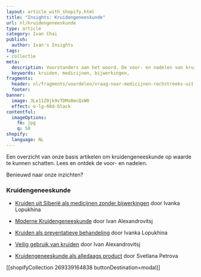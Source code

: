 ```yaml
---
layout: article_with_shopify.html
title: "Insights: Kruidengeneeskunde"
url: nl/kruidengeneeskunde
type: article
category: Ivan Chai
publish:
  author: Ivan's Insights
tags:
- collectie
meta:
  description: Voorstanders aan het woord. De voor- en nadelen van kruiden ten opzichte van medicijnen uit de farmaceutische industrie op een rij. Zowel het gebruik als de bijwerkingen worden besproken. Benieuwd naar onze inzichten?
  keywords: kruiden, medicijnen, bijwerkingen,
fragments:
  header: nl/fragments/voordelen/vraag-naar-medicijnen-rechstreeks-uit-de-natuur
  footer:
banner:
  image: 3Le11Z0jk9vTDMo8mcQzW0
  effect: o-lg-60d-black
contentful:
  imageOptions:
    fm: jpg
    q: 50
shopify:
  language: NL
---
```


Een overzicht van onze basis artikelen om kruidengeneeskunde op waarde te kunnen schatten. Lees en ontdek de voor- en nadelen.

Benieuwd naar onze inzichten?

### Kruidengeneeskunde

* [Kruiden uit Siberië als medicijnen zonder bijwerkingen](/nl/kruiden-uit-siberie-als-medicijnen-zonder-bijwerkingen) door Ivanka Lopukhina

* [Moderne Kruidengeneeskunde](/nl/moderne-kruidengeneeskunde) door Ivan Alexandrovitsj

* [Kruiden als preventatieve behandeling](/nl/kruiden-als-preventatieve-behandeling) door Ivanka Lopukhina

* [Veilig gebruik van kruiden](/nl/veilig-gebruik-van-kruiden) door Ivan Alexandrovitsj

* [Kruidengeneeskunde als alledaags product](/nl/kruidengeneeskunde-als-alledaags-product) door Svetlana Petrova

[[shopifyCollection 269339164838 buttonDestination=modal]]
